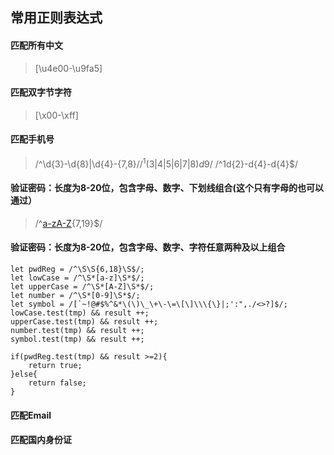 ## 常用正则表达式

#### 匹配所有中文

> 	[\u4e00-\u9fa5]

#### 匹配双字节字符

> 	[\x00-\xff]

#### 匹配手机号

> 	/^\d{3}-\d{8}|\d{4}-\{7,8}$/
> 	/^1(3|4|5|6|7|8)d{9}$/ 
> 	/^1d{2}-d{4}-d{4}$/ 

#### 验证密码：长度为8-20位，包含字母、数字、下划线组合(这个只有字母的也可以通过）

> 	/^[a-zA-Z]([a-zA-Z]|\d|_){7,19}$/

#### 验证密码：长度为8-20位，包含字母、数字、字符任意两种及以上组合

	let pwdReg = /^\S\S{6,18}\S$/;
	let lowCase = /^\S*[a-z]\S*$/;
	let upperCase = /^\S*[A-Z]\S*$/;
	let number = /^\S*[0-9]\S*$/;
	let symbol = /[`~!@#$%^&*\(\)\_\+\-\=\[\]\\\{\}|;':",./<>?]$/;
	lowCase.test(tmp) && result ++;
	upperCase.test(tmp) && result ++;
	number.test(tmp) && result ++;
	symbol.test(tmp) && result ++;
	
	if(pwdReg.test(tmp) && result >=2){
		return true;
	}else{
		return false;
	}

#### 匹配Email




#### 匹配国内身份证
